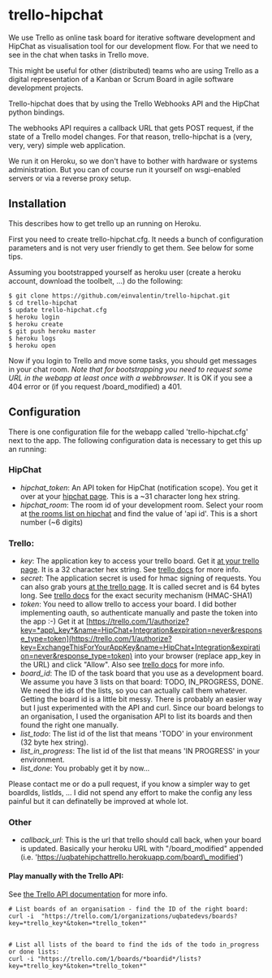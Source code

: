 trello-hipchat
==============
We use Trello as online task board for iterative software development
and HipChat as visualisation tool for our development flow. For that
we need to see in the chat when tasks in Trello move.

This might be useful for other (distributed) teams who are using Trello
as a digital representation of a Kanban or Scrum Board in agile software
development projects.

Trello-hipchat does that by using the Trello Webhooks API and the HipChat
python bindings.

The webhooks API requires a callback URL that gets POST request, if the
state of a Trello model changes. For that reason, trello-hipchat is a
(very, very, very) simple web application.

We run it on Heroku, so we don't have to bother with hardware or systems
administration. But you can of course run it yourself on wsgi-enabled
servers or via a reverse proxy setup.

## Installation
This describes how to get trello up an running on Heroku.

First you need to create trello-hipchat.cfg. It needs a bunch of
configuration parameters and is not very user friendly to get them. See
below for some tips.

Assuming you bootstrapped yourself as heroku user (create a heroku account, download the toolbelt, ...) do the following:

    $ git clone https://github.com/einvalentin/trello-hipchat.git
    $ cd trello-hipchat
    $ update trello-hipchat.cfg
    $ heroku login
    $ heroku create
    $ git push heroku master
    $ heroku logs
    $ heroku open

Now if you login to Trello and move some tasks, you should get messages
in your chat room. *Note that for bootstrapping you need to request some
URL in the webapp at least once with a webbrowser*. It is OK if you
see a 404 error or (if you request /board_modified) a 401.

## Configuration
There is one configuration file for the webapp called 'trello-hipchat.cfg' next to the app.
The following configuration data is necessary to get this up an running:

### HipChat
* *hipchat_token*: An API token for HipChat (notification scope). You get it over at your [hipchat page](https://www.hipchat.com/admin/api). This is a ~31 character long hex string.
* *hipchat_room*: The room id of your development room. Select your room at [the rooms list on hipchat](https://uqbatedevs.hipchat.com/admin/rooms) and find the value of 'api id'. This is a short number (~6 digits)

### Trello:
* *key*: The application key to access your trello board. Get it [at your trello page](https://trello.com/1/appKey/generate). It is a 32 character hex string. See [trello docs](https://trello.com/docs/gettingstarted/#application-key) for more info.
* *secret*: The application secret is used for hmac signing of requests. You can also grab yours [at the trello page](https://trello.com/1/appKey/generate). It is called secret and is 64 bytes long. See [trello docs](https://trello.com/docs/gettingstarted/webhooks.html#triggering-webhooks) for the exact security mechanism (HMAC-SHA1)
* *token*: You need to allow trello to access your board. I did bother implementing oauth, so authenticate manually and paste the token into the app :-) Get it at [https://trello.com/1/authorize?key=*app\_key*&name=HipChat+Integration&expiration=never&response_type=token](https://trello.com/1/authorize?key=ExchangeThisForYourAppKey&name=HipChat+Integration&expiration=never&response_type=token) into your browser (replace app_key in the URL) and click "Allow". Also see [trello docs](https://trello.com/docs/api/token/) for more info.
* *board_id*: The ID of the task board that you use as a development board. We assume you have 3 lists on that board: TODO, IN_PROGRESS, DONE. We need the ids of the lists, so you can actually call them whatever. Getting the board id is a little bit messy. There is probably an easier way but I just experimented with the API and curl. Since our board belongs to an organisation, I used the organisation API to list its boards and then found the right one manually.
* *list_todo*: The list id of the list that means 'TODO' in your environment (32 byte hex string).
* *list_in_progress*: The list id of the list that means 'IN PROGRESS' in your environment.
* *list_done*: You probably get it by now...

Please contact me or do a pull request, if you know a simpler way to get boardIds, listIds, ... I did
not spend any effort to make the config any less painful but it can definatelly be improved at whole lot.

### Other
* *callback_url*: This is the url that trello should call back, when your board is updated. Basically your heroku URL with "/board\_modified" appended (i.e. 'https://uqbatehipchattrello.herokuapp.com/board\_modified')

#### Play manually with the Trello API:
See [the Trello API documentation](https://trello.com/docs/api/index.html) for more info.

    # List boards of an organisation - find the ID of the right board:
    curl -i  "https://trello.com/1/organizations/uqbatedevs/boards?key=*trello_key*&token=*trello_token*"


    # List all lists of the board to find the ids of the todo in_progress or done lists:
    curl -i "https://trello.com/1/boards/*boardid*/lists?key=*trello_key*&token=*trello_token*"
